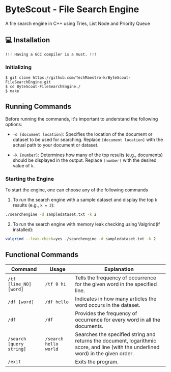 # ByteScout - File Search Engine
A file search engine in C++ using Tries, List Node and Priority Queue

## 💻 Installation

`!!! Having a GCC compiler is a must. !!!` <br>

### Initializing

```console
$ git clone https://github.com/TechMaestro-k/ByteScout-FileSearchEngine.git
$ cd ByteScout-FileSearchEngine./
$ make
```

## Running Commands

Before running the commands, it's important to understand the following options:

- `-d [document location]`: Specifies the location of the document or dataset to be used for searching. Replace `[document location]` with the actual path to your document or dataset.

- `-k [number]`: Determines how many of the top results (e.g., documents) should be displayed in the output. Replace `[number]` with the desired value of `k`.

### Starting the Engine

To start the engine, one can choose any of the following commands

1) To run the search engine with a sample dataset and display the top `k` results (e.g., `k = 2`):
```bash
./searchengine -d sampledataset.txt -k 2
```

2) To run the search engine with memory leak checking using Valgrind(if installed):
```bash
valgrind --leak-check=yes ./searchengine -d sampledataset.txt -k 2
```

## Functional Commands

| Command                | Usage              | Explanation                                       |
|------------------------|--------------------|---------------------------------------------------|
| `/tf [line_NO] [word]` | `/tf 0 hi`         | Tells the frequency of occurrence for the given word in the specified line. |
| `/df [word]`           | `/df hello`        | Indicates in how many articles the word occurs in the dataset. |
| `/df`                  | `/df`              | Provides the frequency of occurrence for every word in all the documents. |
| `/search [query string]` | `/search hello world` | Searches the specified string and returns the document, logarithmic score, and line (with the underlined word) in the given order. |
| `/exit`                |                    | Exits the program. |



